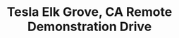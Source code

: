 ---
title: "Tesla Elk Grove, CA Remote Demonstration Drive"
url: /elk-grove/tesla-elk-grove-ca-remote-demonstration-drive/
shop: Autohaus
---
